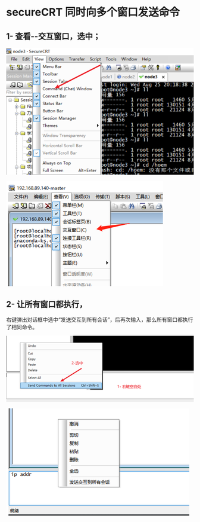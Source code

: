 # secureCRT 同时向多个窗口发送命令

## 1- 查看--交互窗口，选中；

![image-20210830192345261](images/image-20210830192345261.png)

![img](images/333678-20200221111618968-2146979889.png)

## 2- 让所有窗口都执行，

右键弹出对话框中选中“发送交互到所有会话”，后再次输入，那么所有窗口都执行了相同命令。

![image-20210830192518072](images/image-20210830192518072.png)



![img](images/333678-20200221112108918-1115033215.png)





### 


